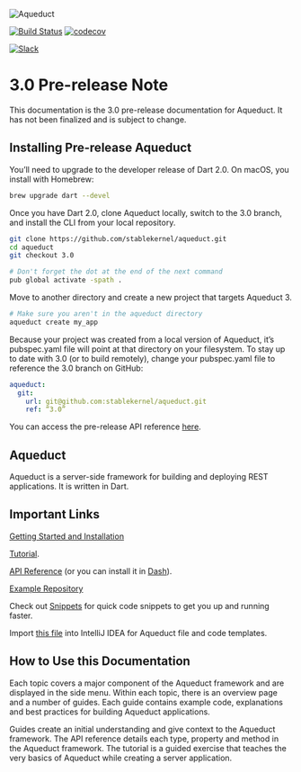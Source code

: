 ![Aqueduct](https://s3.amazonaws.com/aqueduct-collateral/aqueduct.png)

[![Build Status](https://travis-ci.org/stablekernel/aqueduct.svg?branch=master)](https://travis-ci.org/stablekernel/aqueduct) [![codecov](https://codecov.io/gh/stablekernel/aqueduct/branch/master/graph/badge.svg)](https://codecov.io/gh/stablekernel/aqueduct)

<a href="http://slackaqueductsignup.herokuapp.com/"><img src="https://slackaqueductsignup.herokuapp.com/badge.svg" alt="Slack"/></a><br/>

# 3.0 Pre-release Note

This documentation is the 3.0 pre-release documentation for Aqueduct. It has not been finalized and is subject to change.

## Installing Pre-release Aqueduct

You’ll need to upgrade to the developer release of Dart 2.0. On macOS, you install with Homebrew:

```bash
brew upgrade dart --devel
```

Once you have Dart 2.0, clone Aqueduct locally, switch to the 3.0 branch, and install the CLI from your local repository.

```bash
git clone https://github.com/stablekernel/aqueduct.git
cd aqueduct
git checkout 3.0

# Don't forget the dot at the end of the next command
pub global activate -spath .
```

Move to another directory and create a new project that targets Aqueduct 3.

```bash
# Make sure you aren't in the aqueduct directory
aqueduct create my_app
```

Because your project was created from a local version of Aqueduct, it’s pubspec.yaml file will point at that directory on your filesystem. To stay up to date with 3.0 (or to build remotely), change your pubspec.yaml file to reference the 3.0 branch on GitHub:

```yaml
aqueduct:
  git:
    url: git@github.com:stablekernel/aqueduct.git
    ref: “3.0”
```

You can access the pre-release API reference [here](https://aqueduct.io/prerelease-3.0/api/index.html).

## Aqueduct

Aqueduct is a server-side framework for building and deploying REST applications. It is written in Dart.

## Important Links

[Getting Started and Installation](getting_started.md)

[Tutorial](tut/getting-started.md).

[API Reference](https://www.dartdocs.org/documentation/aqueduct/latest) (or you can install it in [Dash](https://kapeli.com/docsets#dartdoc)).

[Example Repository](https://github.com/stablekernel/aqueduct_examples)

Check out [Snippets](snippets/index.md) for quick code snippets to get you up and running faster.

Import [this file](https://s3.amazonaws.com/aqueduct-intellij/aqueduct.jar) into IntelliJ IDEA for Aqueduct file and code templates.

## How to Use this Documentation

Each topic covers a major component of the Aqueduct framework and are displayed in the side menu. Within each topic, there is an overview page and a number of guides. Each guide contains example code, explanations and best practices for building Aqueduct applications.

Guides create an initial understanding and give context to the Aqueduct framework. The API reference details each type, property and method in the Aqueduct framework. The tutorial is a guided exercise that teaches the very basics of Aqueduct while creating a server application.
